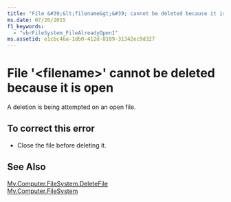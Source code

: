```yaml
---
title: "File &#39;&lt;filename&gt;&#39; cannot be deleted because it is open"
ms.date: 07/20/2015
f1_keywords: 
  - "vbrFileSystem_FileAlreadyOpen1"
ms.assetid: e1cbc46a-1db0-412d-8109-31342ec9d327
---
```

# File &#39;&lt;filename&gt;&#39; cannot be deleted because it is open
A deletion is being attempted on an open file.  
  
## To correct this error  
  
- Close the file before deleting it.  
  
## See Also  
   
 [My.Computer.FileSystem.DeleteFile](xref:Microsoft.VisualBasic.FileIO.FileSystem.DeleteFile%2A)  
 [My.Computer.FileSystem](xref:Microsoft.VisualBasic.FileIO.FileSystem)
